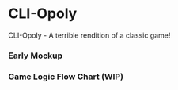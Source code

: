 # CLI-Opoly

CLI-Opoly - A terrible rendition of a classic game!

### Early Mockup

### Game Logic Flow Chart (WIP)
